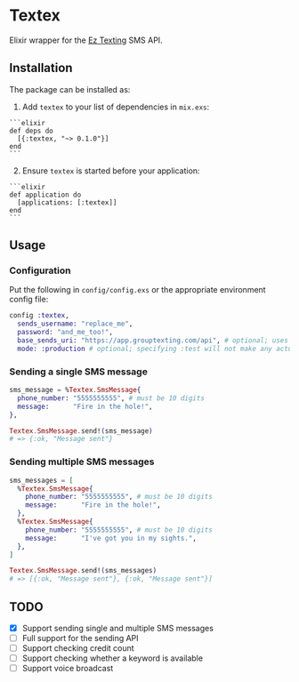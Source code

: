 # Textex

Elixir wrapper for the [Ez Texting](http://www.eztexting.com/developers) SMS API.

## Installation

The package can be installed as:

  1. Add `textex` to your list of dependencies in `mix.exs`:

    ```elixir
    def deps do
      [{:textex, "~> 0.1.0"}]
    end
    ```

  2. Ensure `textex` is started before your application:

    ```elixir
    def application do
      [applications: [:textex]]
    end
    ```

## Usage

### Configuration

Put the following in `config/config.exs` or the appropriate environment config file:

```elixir
config :textex,
  sends_username: "replace_me",
  password: "and_me_too!",
  base_sends_uri: "https://app.grouptexting.com/api", # optional; uses the eztexting API url by default
  mode: :production # optional; specifying :test will not make any actual API calls
```

### Sending a single SMS message

```elixir
sms_message = %Textex.SmsMessage{
  phone_number: "5555555555", # must be 10 digits
  message:      "Fire in the hole!",
},

Textex.SmsMessage.send!(sms_message)
# => {:ok, "Message sent"}
```

### Sending multiple SMS messages
```elixir
sms_messages = [
  %Textex.SmsMessage{
    phone_number: "5555555555", # must be 10 digits
    message:      "Fire in the hole!",
  },
  %Textex.SmsMessage{
    phone_number: "5555555555", # must be 10 digits
    message:      "I've got you in my sights.",
  },
]

Textex.SmsMessage.send!(sms_messages)
# => [{:ok, "Message sent"}, {:ok, "Message sent"}]
```

## TODO

- [X] Support sending single and multiple SMS messages
- [ ] Full support for the sending API
- [ ] Support checking credit count
- [ ] Support checking whether a keyword is available
- [ ] Support voice broadcast
